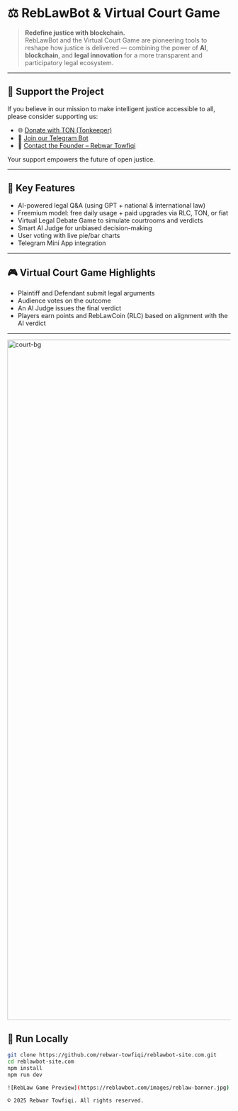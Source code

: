 # ⚖️ RebLawBot & Virtual Court Game

> **Redefine justice with blockchain.**  
> RebLawBot and the Virtual Court Game are pioneering tools to reshape how justice is delivered — combining the power of **AI**, **blockchain**, and **legal innovation** for a more transparent and participatory legal ecosystem.

---

## 💖 Support the Project

If you believe in our mission to make intelligent justice accessible to all, please consider supporting us:

- 🌐 [Donate with TON (Tonkeeper)](https://tonkeeper.com/transfer/UQBkRlKAi6Rk4EuZqJ8QrxDgugKK1kLUS6Yp4lOE6MPiRkGW)
- 🤖 [Join our Telegram Bot](https://t.me/RebLCBot)
- 👤 [Contact the Founder – Rebwar Towfiqi](https://t.me/Rebwar6384)

Your support empowers the future of open justice.

---

## 🧠 Key Features

- AI-powered legal Q&A (using GPT + national & international law)
- Freemium model: free daily usage + paid upgrades via RLC, TON, or fiat
- Virtual Legal Debate Game to simulate courtrooms and verdicts
- Smart AI Judge for unbiased decision-making
- User voting with live pie/bar charts
- Telegram Mini App integration

---

## 🎮 Virtual Court Game Highlights

- Plaintiff and Defendant submit legal arguments
- Audience votes on the outcome
- An AI Judge issues the final verdict
- Players earn points and RebLawCoin (RLC) based on alignment with the AI verdict

---
<img width="1024" height="1536" alt="court-bg" src="https://github.com/user-attachments/assets/eb31a6c9-9bb0-409e-8d60-42b99d9742f1" />

## 🚀 Run Locally

```bash
git clone https://github.com/rebwar-towfiqi/reblawbot-site.com.git
cd reblawbot-site.com
npm install
npm run dev

![RebLaw Game Preview](https://reblawbot.com/images/reblaw-banner.jpg)

© 2025 Rebwar Towfiqi. All rights reserved.

